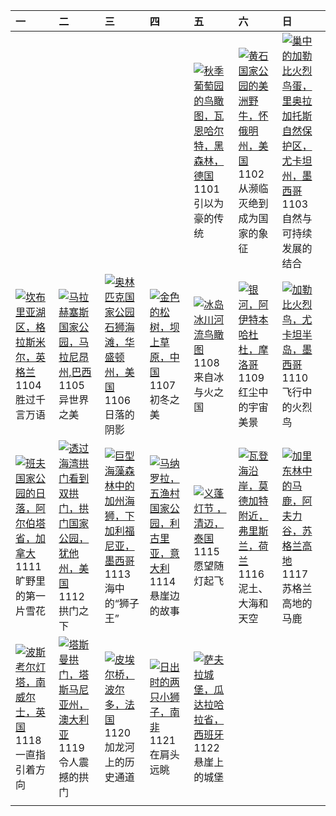| 一                                                                                                                                                                                                     | 二                                                                                                                                                                                               | 三                                                                                                                                                                                             | 四                                                                                                                                                                                               | 五                                                                                                                                                                                                                       | 六                                                                                                                                                                                                              | 日                                                                                                                                                                                                                    |
|:------------------------------------------------------------------------------------------------------------------------------------------------------------------------------------------------------|:------------------------------------------------------------------------------------------------------------------------------------------------------------------------------------------------|:----------------------------------------------------------------------------------------------------------------------------------------------------------------------------------------------|:------------------------------------------------------------------------------------------------------------------------------------------------------------------------------------------------|:------------------------------------------------------------------------------------------------------------------------------------------------------------------------------------------------------------------------|:---------------------------------------------------------------------------------------------------------------------------------------------------------------------------------------------------------------|:---------------------------------------------------------------------------------------------------------------------------------------------------------------------------------------------------------------------|
|                                                                                                                                                                                                       |                                                                                                                                                                                                 |                                                                                                                                                                                               |                                                                                                                                                                                                 | [![](https://www.bing.com/th?id=OHR.VineyardsBlackForestFall_ZH-CN6767078591_320x240.jpg '秋季葡萄园的鸟瞰图，瓦恩哈尔特，黑森林，德国')](https://www.bing.com/th?id=OHR.VineyardsBlackForestFall_ZH-CN6767078591_UHD.jpg)<br>1101<br>引以为豪的传统 | [![](https://www.bing.com/th?id=OHR.BisonYellowstone_ZH-CN7320887379_320x240.jpg '黄石国家公园的美洲野牛，怀俄明州，美国')](https://www.bing.com/th?id=OHR.BisonYellowstone_ZH-CN7320887379_UHD.jpg)<br>1102<br>从濒临灭绝到成为国家的象征     | [![](https://www.bing.com/th?id=OHR.YucatanBiosphere_ZH-CN7442392453_320x240.jpg '巢中的加勒比火烈鸟蛋，里奥拉加托斯自然保护区，尤卡坦州，墨西哥')](https://www.bing.com/th?id=OHR.YucatanBiosphere_ZH-CN7442392453_UHD.jpg)<br>1103<br>自然与可持续发展的结合 |
| [![](https://www.bing.com/th?id=OHR.CumbriaAutumn_ZH-CN7697251216_320x240.jpg '坎布里亚湖区，格拉斯米尔，英格兰')](https://www.bing.com/th?id=OHR.CumbriaAutumn_ZH-CN7697251216_UHD.jpg)<br>1104<br>胜过千言万语            | [![](https://www.bing.com/th?id=OHR.LencoisMaranhao_ZH-CN8194406488_320x240.jpg '马拉赫塞斯国家公园，马拉尼昂州,巴西')](https://www.bing.com/th?id=OHR.LencoisMaranhao_ZH-CN8194406488_UHD.jpg)<br>1105<br>异世界之美 | [![](https://www.bing.com/th?id=OHR.ShiShiBeach_ZH-CN8685799566_320x240.jpg '奥林匹克国家公园石狮海滩，华盛顿州，美国')](https://www.bing.com/th?id=OHR.ShiShiBeach_ZH-CN8685799566_UHD.jpg)<br>1106<br>日落的阴影     | [![](https://www.bing.com/th?id=OHR.LiDong2024_ZH-CN9944723194_320x240.jpg '金色的松树，坝上草原，中国')](https://www.bing.com/th?id=OHR.LiDong2024_ZH-CN9944723194_UHD.jpg)<br>1107<br>初冬之美                 | [![](https://www.bing.com/th?id=OHR.GlacialRivers_ZH-CN0260507556_320x240.jpg '冰岛冰川河流鸟瞰图')](https://www.bing.com/th?id=OHR.GlacialRivers_ZH-CN0260507556_UHD.jpg)<br>1108<br>来自冰与火之国                                    | [![](https://www.bing.com/th?id=OHR.MoroccoMilkyWay_ZH-CN3544344290_320x240.jpg '银河，阿伊特本哈杜杜，摩洛哥')](https://www.bing.com/th?id=OHR.MoroccoMilkyWay_ZH-CN3544344290_UHD.jpg)<br>1109<br>红尘中的宇宙美景                 | [![](https://www.bing.com/th?id=OHR.YucatanFlamingos_ZH-CN0721673752_320x240.jpg '加勒比火烈鸟，尤卡坦半岛，墨西哥')](https://www.bing.com/th?id=OHR.YucatanFlamingos_ZH-CN0721673752_UHD.jpg)<br>1110<br>飞行中的火烈鸟                    |
| [![](https://www.bing.com/th?id=OHR.Banff24_ZH-CN1156176817_320x240.jpg '班夫国家公园的日落，阿尔伯塔省，加拿大')](https://www.bing.com/th?id=OHR.Banff24_ZH-CN1156176817_UHD.jpg)<br>1111<br>旷野里的第一片雪花                  | [![](https://www.bing.com/th?id=OHR.CoveArch_ZH-CN1281140578_320x240.jpg '透过海湾拱门看到双拱门，拱门国家公园，犹他州，美国')](https://www.bing.com/th?id=OHR.CoveArch_ZH-CN1281140578_UHD.jpg)<br>1112<br>拱门之下         | [![](https://www.bing.com/th?id=OHR.KelpForest_ZH-CN2357269491_320x240.jpg '巨型海藻森林中的加州海狮，下加利福尼亚，墨西哥')](https://www.bing.com/th?id=OHR.KelpForest_ZH-CN2357269491_UHD.jpg)<br>1113<br>海中的“狮子王” | [![](https://www.bing.com/th?id=OHR.ManarolaItaly_ZH-CN2837915120_320x240.jpg '马纳罗拉，五渔村国家公园，利古里亚，意大利')](https://www.bing.com/th?id=OHR.ManarolaItaly_ZH-CN2837915120_UHD.jpg)<br>1114<br>悬崖边的故事 | [![](https://www.bing.com/th?id=OHR.YiPengLanterns_ZH-CN5613043353_320x240.jpg '义蓬灯节 ，清迈，泰国')](https://www.bing.com/th?id=OHR.YiPengLanterns_ZH-CN5613043353_UHD.jpg)<br>1115<br>愿望随灯起飞                                 | [![](https://www.bing.com/th?id=OHR.FrieslandNetherlands_ZH-CN5952456898_320x240.jpg '瓦登海沿岸，莫德加特附近，弗里斯兰，荷兰')](https://www.bing.com/th?id=OHR.FrieslandNetherlands_ZH-CN5952456898_UHD.jpg)<br>1116<br>泥土、大海和天空 | [![](https://www.bing.com/th?id=OHR.RedStag_ZH-CN6403546321_320x240.jpg '加里东林中的马鹿，阿夫力谷，苏格兰高地')](https://www.bing.com/th?id=OHR.RedStag_ZH-CN6403546321_UHD.jpg)<br>1117<br>苏格兰高地的马鹿                                  |
| [![](https://www.bing.com/th?id=OHR.PorthcawlLighthouse_ZH-CN6655235820_320x240.jpg '波斯考尔灯塔，南威尔士，英国')](https://www.bing.com/th?id=OHR.PorthcawlLighthouse_ZH-CN6655235820_UHD.jpg)<br>1118<br>一直指引着方向 | [![](https://www.bing.com/th?id=OHR.TasmansArch_ZH-CN7062784426_320x240.jpg '塔斯曼拱门，塔斯马尼亚州，澳大利亚')](https://www.bing.com/th?id=OHR.TasmansArch_ZH-CN7062784426_UHD.jpg)<br>1119<br>令人震撼的拱门        | [![](https://www.bing.com/th?id=OHR.PontBordeaux_ZH-CN7656263575_320x240.jpg '皮埃尔桥，波尔多，法国')](https://www.bing.com/th?id=OHR.PontBordeaux_ZH-CN7656263575_UHD.jpg)<br>1120<br>加龙河上的历史通道        | [![](https://www.bing.com/th?id=OHR.LionCubs_ZH-CN8538754038_320x240.jpg '日出时的两只小狮子，南非')](https://www.bing.com/th?id=OHR.LionCubs_ZH-CN8538754038_UHD.jpg)<br>1121<br>在肩头远眺                     | [![](https://www.bing.com/th?id=OHR.ZafraCastle_ZH-CN8791148758_320x240.jpg '萨夫拉城堡，瓜达拉哈拉省，西班牙')](https://www.bing.com/th?id=OHR.ZafraCastle_ZH-CN8791148758_UHD.jpg)<br>1122<br>悬崖上的城堡                                  |                                                                                                                                                                                                                |                                                                                                                                                                                                                      |
|                                                                                                                                                                                                       |                                                                                                                                                                                                 |                                                                                                                                                                                               |                                                                                                                                                                                                 |                                                                                                                                                                                                                         |                                                                                                                                                                                                                |                                                                                                                                                                                                                      |